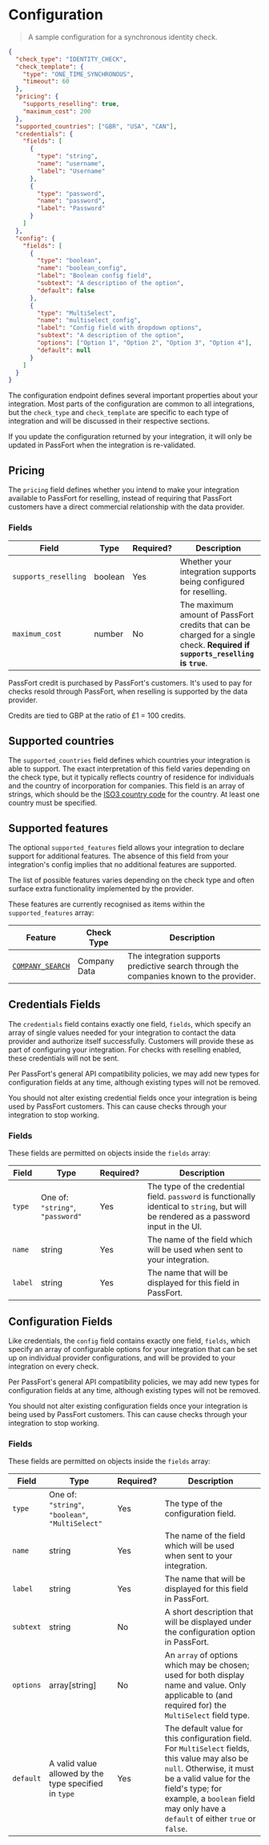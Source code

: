 # Configuration

> A sample configuration for a synchronous identity check.

```json
{
  "check_type": "IDENTITY_CHECK",
  "check_template": {
    "type": "ONE_TIME_SYNCHRONOUS",
    "timeout": 60
  },
  "pricing": {
    "supports_reselling": true,
    "maximum_cost": 200
  },
  "supported_countries": ["GBR", "USA", "CAN"],
  "credentials": {
    "fields": [
      {
        "type": "string",
        "name": "username",
        "label": "Username"
      },
      {
        "type": "password",
        "name": "password",
        "label": "Password"
      }
    ]
  },
  "config": {
    "fields": [
      {
        "type": "boolean",
        "name": "boolean_config",
        "label": "Boolean config field",
        "subtext": "A description of the option",
        "default": false
      },
      {
        "type": "MultiSelect",
        "name": "multiselect_config",
        "label": "Config field with dropdown options",
        "subtext": "A description of the option",
        "options": ["Option 1", "Option 2", "Option 3", "Option 4"],
        "default": null
      }
    ]
  }
}
```

The configuration endpoint defines several important properties about your
integration. Most parts of the configuration are common to all integrations,
but the `check_type` and `check_template` are specific to each type of
integration and will be discussed in their respective sections.

<aside>
  If you update the configuration returned by your integration, it will only
  be updated in PassFort when the integration is re-validated.
</aside>

## Pricing

The `pricing` field defines whether you intend to make your integration
available to PassFort for reselling, instead of requiring that PassFort
customers have a direct commercial relationship with the data provider.

### Fields

<table>
  <thead>
    <th>Field</th>
    <th>Type</th>
    <th>Required?</th>
    <th>Description</th>
  </thead>
  <tbody>
    <tr>
      <td><code>supports_reselling</code></td>
      <td>boolean</td>
      <td>Yes</td>
      <td>
        Whether your integration supports being configured for reselling.
      </td>
    </tr>
    <tr>
      <td><code>maximum_cost</code></td>
      <td>number</td>
      <td>No</td>
      <td>
        The maximum amount of PassFort credits that can be charged for a
        single check. <strong>Required if <code>supports_reselling</code> is
        <code>true</code></strong>.
      </td>
    </tr>
  </tbody>
</table>

<aside>
  PassFort credit is purchased by PassFort's customers. It's used
  to pay for checks resold through PassFort, when reselling is
  supported by the data provider.
  
  Credits are tied to GBP at the ratio of £1 = 100 credits.
</aside>

## Supported countries

The `supported_countries` field defines which countries your integration is
able to support. The exact interpretation of this field varies depending on
the check type, but it typically reflects country of residence for individuals
and the country of incorporation for companies. This field is an array of
strings, which should be the [ISO3 country code][wiki-iso3] for the country. At
least one country must be specified.

## Supported features

The optional `supported_features` field allows your integration to declare 
support for additional features. The absence of this field from your 
integration's config implies that no additional features are supported. 

The list of possible features varies depending on the check type and often 
surface extra functionality implemented by the provider. 

These features are currently recognised as items within the 
`supported_features` array:

<table>
  <thead>
    <th>Feature</th>
    <th>Check Type</th>
    <th>Description</th>
  </thead>
  <tbody>
    <tr>
      <td><a href="#company-search"><code>COMPANY_SEARCH</code></a></td>
      <td>Company Data</td>
      <td>The integration supports predictive search through the companies known to the provider.</td>
    </tr>
  </tbody>
</table> 


## Credentials Fields

The `credentials` field contains exactly one field, `fields`, which specify
an array of single values needed for your integration to contact the data
provider and authorize itself successfully. Customers will provide these as
part of configuring your integration. For checks with reselling enabled,
these credentials will not be sent.

Per PassFort's general API compatibility policies, we may add new types for
configuration fields at any time, although existing types will not be removed.

<aside class="warning">
  You should not alter existing credential fields once your integration is
  being used by PassFort customers. This can cause checks through your
  integration to stop working.
</aside>

### Fields

These fields are permitted on objects inside the `fields` array:

<table>
  <thead>
    <th>Field</th>
    <th>Type</th>
    <th>Required?</th>
    <th>Description</th>
  </thead>
  <tbody>
    <tr>
      <td><code>type</code></td>
      <td>One of: <code>"string"</code>, <code>"password"</code></td>
      <td>Yes</td>
      <td>
        The type of the credential field. <code>password</code> is functionally identical
        to <code>string</code>, but will be rendered as a password input in the UI.
      </td>
    </tr>
    <tr>
      <td><code>name</code></td>
      <td>string</td>
      <td>Yes</td>
      <td>
        The name of the field which will be used when sent to your
        integration.
      </td>
    </tr>
    <tr>
      <td><code>label</code></td>
      <td>string</td>
      <td>Yes</td>
      <td>
        The name that will be displayed for this field in PassFort.
      </td>
    </tr>
  </tbody>
</table>

## Configuration Fields

Like credentials, the `config` field contains exactly one field, `fields`,
which specify an array of configurable options for your integration that can
be set up on individual provider configurations, and will be provided to your
integration on every check.

Per PassFort's general API compatibility policies, we may add new types for
configuration fields at any time, although existing types will not be removed.

<aside class="warning">
  You should not alter existing configuration fields once your integration is
  being used by PassFort customers. This can cause checks through your
  integration to stop working.
</aside>

### Fields

These fields are permitted on objects inside the `fields` array:

<table>
  <thead>
    <th>Field</th>
    <th>Type</th>
    <th>Required?</th>
    <th>Description</th>
  </thead>
  <tbody>
    <tr>
      <td><code>type</code></td>
      <td>One of: <code>"string"</code>, <code>"boolean"</code>, <code>"MultiSelect"</code></td>
      <td>Yes</td>
      <td>
        The type of the configuration field.
      </td>
    </tr>
    <tr>
      <td><code>name</code></td>
      <td>string</td>
      <td>Yes</td>
      <td>
        The name of the field which will be used when sent to your
        integration.
      </td>
    </tr>
    <tr>
      <td><code>label</code></td>
      <td>string</td>
      <td>Yes</td>
      <td>
        The name that will be displayed for this field in PassFort.
      </td>
    </tr>
    <tr>
      <td><code>subtext</code></td>
      <td>string</td>
      <td>No</td>
      <td>
        A short description that will be displayed under the configuration
        option in PassFort.
      </td>
    </tr>
    <tr>
      <td><code>options</code></td>
      <td>array[string]</td>
      <td>No</td>
      <td>
        An <code>array</code> of options which may be chosen; used for both
        display name and value. Only applicable to (and required for) the
        <code>MultiSelect</code> field type.
      </td>
    </tr>
    <tr>
      <td><code>default</code></td>
      <td>A valid value allowed by the type specified in <code>type</code></td>
      <td>Yes</td>
      <td>
        The default value for this configuration field. For
        <code>MultiSelect</code> fields, this value may also be
        <code>null</code>. Otherwise, it must be a valid value for the field's
        type; for example, a <code>boolean</code> field may only have a
        <code>default</code> of either <code>true</code> or <code>false</code>.
      </td>
    </tr>
  </tbody>
</table>

[wiki-iso3]: https://en.wikipedia.org/wiki/ISO_3166-1_alpha-3
